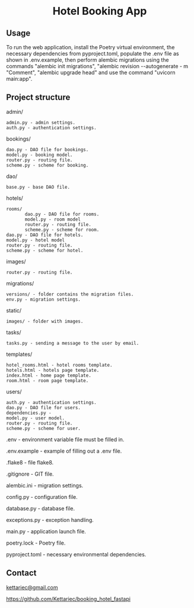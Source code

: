 
<br><h1 align="center">Hotel Booking App</h3>
<!-- USAGE EXAMPLES -->
## Usage

To run the web application, install the Poetry virtual environment, the necessary dependencies from pyproject.toml, populate the .env file as shown in .env.example, then perform alembic migrations using the commands "alembic init migrations", "alembic revision --autogenerate - m "Comment", "alembic upgrade head" and use the command "uvicorn main:app".

  
<!-- ABOUT THE PROJECT -->
## Project structure

admin/

    admin.py - admin settings.
    auth.py - authentication settings.

bookings/

    dao.py - DAO file for bookings.
    model.py - booking model.
    router.py - routing file.
    scheme.py - scheme for booking.

dao/

    base.py - base DAO file.

hotels/

    rooms/
           dao.py - DAO file for rooms.
           model.py - room model
           router.py - routing file.
           scheme.py - scheme for room.
    dao.py - DAO file for hotels.
    model.py - hotel model
    router.py - routing file.
    scheme.py - scheme for hotel.

images/

    router.py - routing file.

migrations/

    versions/ - folder contains the migration files.
    env.py - migration settings.

static/

    images/ - folder with images.

tasks/

    tasks.py - sending a message to the user by email.

templates/

    hotel_rooms.html - hotel rooms template.
    hotels.html - hotels page template.
    index.html - home page template.
    room.html - room page template.

users/

    auth.py - authentication settings.
    dao.py - DAO file for users.
    dependencies.py - 
    model.py - user model.
    router.py - routing file.
    scheme.py - scheme for user.

.env - environment variable file must be filled in.

.env.example - example of filling out a .env file.

.flake8 - file flake8.

.gitignore - GIT file.

alembic.ini - migration settings.

config.py - configuration file.

database.py - database file.

exceptions.py - exception handling.

main.py - application launch file.

poetry.lock - Poetry file.

pyproject.toml - necessary environmental dependencies.


<!-- CONTACT -->
## Contact

kettariec@gmail.com

https://github.com/Kettariec/booking_hotel_fastapi